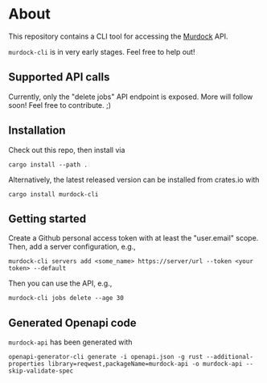 # About

This repository contains a CLI tool for accessing the
[Murdock](https://github.com/murdock-ng/murdock) API.

`murdock-cli` is in very early stages. Feel free to help out!

## Supported API calls

Currently, only the "delete jobs" API endpoint is exposed. More will follow soon!
Feel free to contribute. ;)

## Installation

Check out this repo, then install via

    cargo install --path .

Alternatively, the latest released version can be installed from crates.io with

    cargo install murdock-cli

## Getting started

Create a Github personal access token with at least the "user.email" scope.
Then, add a server configuration, e.g.,

    murdock-cli servers add <some_name> https://server/url --token <your token> --default

Then you can use the API, e.g.,

    murdock-cli jobs delete --age 30

## Generated Openapi code

`murdock-api` has been generated with

    openapi-generator-cli generate -i openapi.json -g rust --additional-properties library=reqwest,packageName=murdock-api -o murdock-api --skip-validate-spec
